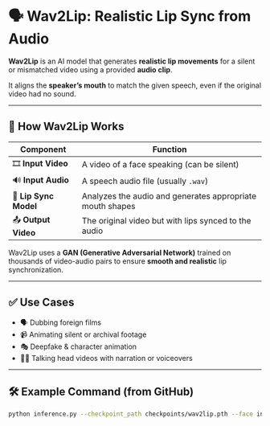 # 🗣️ Wav2Lip: Realistic Lip Sync from Audio

**Wav2Lip** is an AI model that generates **realistic lip movements** for a silent or mismatched video using a provided **audio clip**.

It aligns the **speaker’s mouth** to match the given speech, even if the original video had no sound.

---

## 🧠 How Wav2Lip Works

| Component         | Function                                               |
|-------------------|--------------------------------------------------------|
| 🎞️ **Input Video**   | A video of a face speaking (can be silent)           |
| 🔊 **Input Audio**   | A speech audio file (usually `.wav`)                 |
| 🧠 **Lip Sync Model**| Analyzes the audio and generates appropriate mouth shapes |
| 📤 **Output Video**  | The original video but with lips synced to the audio |

Wav2Lip uses a **GAN (Generative Adversarial Network)** trained on thousands of video-audio pairs to ensure **smooth and realistic** lip synchronization.

---

## ✅ Use Cases

- 🗣️ Dubbing foreign films
- 📹 Animating silent or archival footage
- 🎭 Deepfake & character animation
- 🧑‍🏫 Talking head videos with narration or voiceovers

---

## 🛠️ Example Command (from GitHub)

```bash
python inference.py --checkpoint_path checkpoints/wav2lip.pth --face input_video.mp4 --audio input_audio.wav
